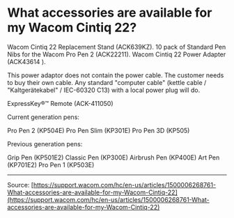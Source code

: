 # What accessories are available for my Wacom Cintiq 22?

Wacom Cintiq 22 Replacement Stand (ACK639KZ).
10 pack of Standard Pen Nibs for the Wacom Pro Pen 2 (ACK22211).
Wacom Cintiq 22 Power Adapter (ACK43614 ).

This power adaptor does not contain the power cable. The customer needs to buy their own cable. 
Any standard "computer cable" (kettle cable / "Kaltgerätekabel" / IEC-60320 C13) with a local power plug will do. 


ExpressKey®™ Remote (ACK-411050)



Current generation pens:

Pro Pen 2 (KP504E)
Pro Pen Slim (KP301E)
Pro Pen 3D (KP505)



Previous generation pens:

Grip Pen (KP501E2)
Classic Pen (KP300E)
Airbrush Pen (KP400E)
Art Pen (KP701E2)
Pro Pen 1 (KP503E)

---
Source: [https://support.wacom.com/hc/en-us/articles/1500006268761-What-accessories-are-available-for-my-Wacom-Cintiq-22](https://support.wacom.com/hc/en-us/articles/1500006268761-What-accessories-are-available-for-my-Wacom-Cintiq-22)
